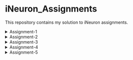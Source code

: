# iNeuron_Assignments
This repository contains my solution to iNeuron assignments.
<details>
<summary>Assignment-1</summary>

    + markdown list 1
    + markdown list 2
</details>
<details>
<summary>Assignment-2</summary>

    + markdown list 1
    + markdown list 2
</details>
<details>
<summary>Assignment-3</summary>

    + markdown list 1
    + markdown list 2
</details>
<details>
<summary>Assignment-4</summary>

    + markdown list 1
    + markdown list 2
</details>
<details>
<summary>Assignment-5</summary>

    + markdown list 1
    + markdown list 2
</details>

